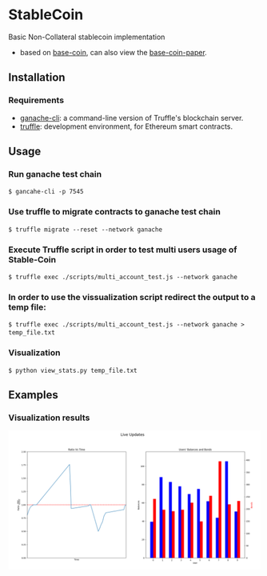 # StableCoin
Basic Non-Collateral stablecoin implementation

+ based on [base-coin](http://www.basis.io/), can also view the [base-coin-paper](http://www.basis.io/basis_whitepaper_en.pdf).

## Installation

### Requirements
+  [ganache-cli](https://github.com/trufflesuite/ganache-cli): a command-line version of Truffle's blockchain server.
+  [truffle](https://github.com/trufflesuite/truffle): development environment, for Ethereum smart contracts.


## Usage

### Run ganache test chain

```
$ gancahe-cli -p 7545
```

### Use truffle to migrate contracts to ganache test chain

```
$ truffle migrate --reset --network ganache
```

### Execute Truffle script in order to test multi users usage of Stable-Coin
```
$ truffle exec ./scripts/multi_account_test.js --network ganache 
```

### In order to use the vissualization script redirect the output to a temp file:

```
$ truffle exec ./scripts/multi_account_test.js --network ganache > temp_file.txt
```



### Visualization
```
$ python view_stats.py temp_file.txt
```


## Examples

### Visualization results

![Visuallization example](./pics/example_2.png)
